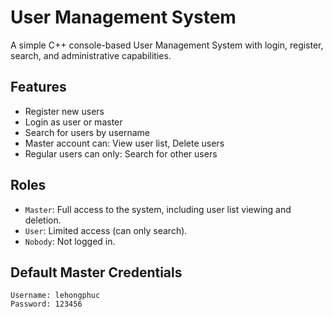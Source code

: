 # User Management System

A simple C++ console-based User Management System with login, register, search, and administrative capabilities.

##  Features

-  Register new users
-  Login as user or master
-  Search for users by username
-  Master account can: View user list, Delete users
-  Regular users can only: Search for other users

##  Roles

- `Master`: Full access to the system, including user list viewing and deletion.
- `User`: Limited access (can only search).
- `Nobody`: Not logged in.

##  Default Master Credentials

```plaintext
Username: lehongphuc  
Password: 123456
